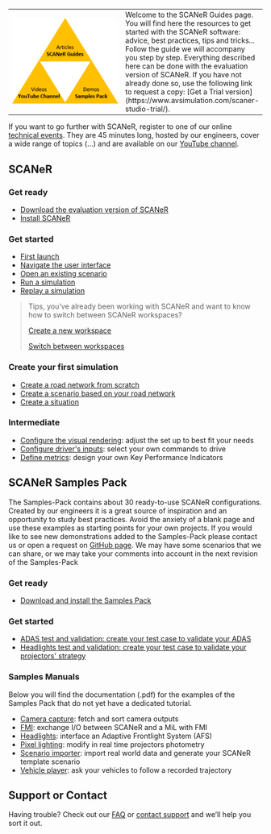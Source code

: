 <table id="welcome">
  <tr>
    <td width="300px">
      <p align="center">
        <img src="./assets/SCANeRGuide_icon_50.png">
      </p>
    </td>
    <td valign="top">
      Welcome to the SCANeR Guides page. You will find here the resources to get started with the SCANeR software: advice, best practices, tips and tricks... Follow the guide
      we will accompany you step by step.
      Everything described here can be done with the evaluation version of SCANeR.
      If you have not already done so, use the following link to request a copy: [Get a Trial version](https://www.avsimulation.com/scaner-studio-trial/).
    </td>
  </tr>
</table>



If you want to go further with SCANeR, register to one of our online [technical events](https://www.avsimulation.com/events/). They are 45 minutes long, hosted by our engineers, cover a wide range of topics (...) and are available on our [YouTube channel](https://www.youtube.com/channel/UCYNNe9SaA3LjCFb2qXmhkoA). 

## SCANeR

### Get ready

* [Download the evaluation version of SCANeR](./Pages/HT_Download_Trial_SCANeR/HT_Download_Trial_SCANeR.md)
* [Install SCANeR](./Pages/HT_Install_SCANeR_studio/HT_Install_SCANeR_studio.md)

### Get started

* [First launch](./Pages/HT_FirstLaunch/HT_FirstLaunch.md)
* [Navigate the user interface](./Pages/HT_Navigate/HT_Navigate.md)
* [Open an existing scenario](./Pages/HT_Open_a_scenario/HT_Open_a_scenario.md)
* [Run a simulation](./Pages/HT_Run_a_simulation_good_practices/HT_Run_a_simulation_good_practices.md)
* [Replay a simulation](./Pages/HT_Replay_Simulation/HT_Replay_Simulation.md)

> Tips, you've already been working with SCANeR and want to know how to switch between SCANeR workspaces?
> 
> [Create a new workspace](./Pages/HT_Create_custom_work_environment/HT_Create_A_New_Workspace.md) 
> 
> [Switch between workspaces](./Pages/HT_Change_work_environment/HT_Change_work_environment.md)


### Create your first simulation

* [Create a road network from scratch](./Pages/HT_Create_a_simple_environment_from_scratch/HT_Create_a_simple_environment_from_scratch.md)
* [Create a scenario based on your road network](./Pages/HT_Create_your_first_test_case/HT_Create_your_first_test_case.md)
* [Create a situation](./Pages/HT_Create_a_MICE_script/HT_Create_a_MICE_script.md)

### Intermediate

* [Configure the visual rendering](./Pages/HT_configure_visual/HT_configure_visual.md): adjust the set up to best fit your needs
* [Configure driver's inputs](./Pages/HT_Configure_driver_input/Configure_Driver_Input.md): select your own commands to drive
* [Define metrics](./Pages/HT_Define_and_Record_my_KPI/HOWTO_DefineAndRecordMyKPI.md): design your own Key Performance Indicators

## SCANeR Samples Pack

The Samples-Pack contains about 30 ready-to-use SCANeR configurations. Created by our engineers it is a great source of inspiration and an opportunity to study best practices. Avoid the anxiety of a blank page and use these examples as starting points for your own projects.
If you would like to see new demonstrations added to the Samples-Pack please contact us or open a request on [GitHub page](https://github.com/AVSGuillaume/Samples-Pack/issues). We may have some scenarios that we can share, or we may take your comments into account in the next revision of the Samples-Pack

### Get ready

* [Download and install the Samples Pack](./Pages/HT_InstallSamplesPack/HT_InstallSamplesPack.md)

### Get started

* [ADAS test and validation: create your test case to validate your ADAS](./Pages/HT_ADAS/HT_ADAS_index.md)
* [Headlights test and validation: create your test case to validate your projectors' strategy](./Pages/HT_Evaluate_and_validate_AFS/HT_Evaluate_and_validate_AFS.md)

### Samples Manuals

Below you will find the documentation (.pdf) for the examples of the Samples Pack that do not yet have a dedicated tutorial.

* [Camera capture](./PDF/SCANeRstudio_EVAL_CAMERACAPTURE_Manual.pdf): fetch and sort camera outputs
* [FMI](./PDF/SCANeRstudio_EVAL_FMI_Presentation.pdf): exchange I/O between SCANeR and a MiL with FMI
* [Headlights](./PDF/SCANeRstudio_EVAL_HEADLIGHTS_Tutorial.pdf): interface an Adaptive Frontlight System (AFS)
* [Pixel lighting](./PDF/SCANeRstudio_EVAL_PIXEL_LIGHTING_Manual.pdf): modify in real time projectors photometry
* [Scenario importer](./PDF/SCANeRstudio_EVAL_SCENARIO_IMPORTER_Presentation.pdf): import real world data and generate your SCANeR template scenario
* [Vehicle player](./PDF/SCANeRstudio_EVAL_VEHICLE_PLAYER_Manual.pdf): ask your vehicles to follow a recorded trajectory

## Support or Contact

Having trouble? Check out our [FAQ](http://stockage.scanersimulation.com/Evaluation/2021/SCANeRstudio_Evaluation_FAQ.pdf) or [contact support](support-scaner@avsimulation.fr) and we’ll help you sort it out.
